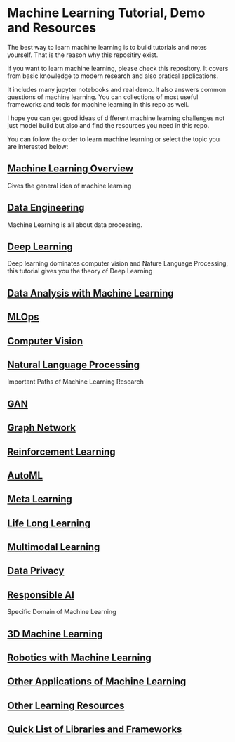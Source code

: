 # Machine Learning Tutorial, Demo and Resources

The best way to learn machine learning is to build tutorials and notes yourself. That is the reason why this repositiry exist.

If you want to learn machine learning, please check this repository. It covers from basic knowledge to modern research and also pratical applications. 

It includes many jupyter notebooks and real demo. It also answers common questions of machine learning. You can collections of most useful frameworks and tools for machine learning in this repo as well.

I hope you can get good ideas of different machine learning challenges not just model build but also  and find the resources you need in this repo.

You can follow the order to learn machine learning or select the topic you are interested below:

## [Machine Learning Overview](Machine_Learning_Overview.md)

Gives the general idea of machine learning

## [Data Engineering](Data_Engineering.md)

Machine Learning is all about data processing.

## [Deep Learning](Deep_Learning.md)

Deep learning dominates computer vision and Nature Language Processing, this tutorial gives you the theory of Deep Learning

## [Data Analysis with Machine Learning](Data_Analysis.md)

## [MLOps](MLOps.md)

## [Computer Vision](Computer_Vision.md)

## [Natural Language Processing](Natural_Language_Processing.md)

Important Paths of Machine Learning Research

## [GAN](Generative_Adversarial_Network.md)

## [Graph Network](Graph_Network.md)

## [Reinforcement Learning](Reinforcement_Learning.md)

## [AutoML](autoML.md)

## [Meta Learning](Meta_Learning.md)

## [Life Long Learning](Life_Long_Learning.md)

## [Multimodal Learning](Multimodal.md)

## [Data Privacy](Data_Privacy.md)

## [Responsible AI](Responsible_AI.md)

Specific Domain of Machine Learning

## [3D Machine Learning](3D_Machine_Learning.md)

## [Robotics with Machine Learning](Robotics.md)

## [Other Applications of Machine Learning](Applications.md)

## [Other Learning Resources](Other_Learning_Resources.md)

## [Quick List of Libraries and Frameworks](Libraries_and_Frameworks.md)
